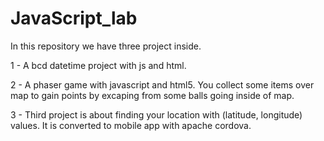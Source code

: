 # JavaScript_lab

In this repository we have three project inside.

1 - A bcd datetime project with js and html.

2 - A phaser game with javascript and html5. You collect some items over map to gain points by excaping from some balls going inside of map.

3 - Third project is about finding your location with (latitude, longitude) values. It is converted to mobile app with apache cordova.

